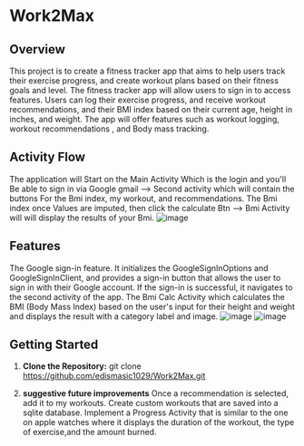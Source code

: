 
# Work2Max

## Overview
This project is to create a fitness tracker app that aims to help users track their exercise progress, and create workout plans based on their fitness goals and level.  The fitness tracker app will allow users to sign in to access features. Users can log  their exercise progress, and receive workout recommendations, and their BMI index  based on their current age, height in inches, and weight. The app will offer features such as workout  logging, workout recommendations , and Body mass tracking.


## Activity Flow 
The application will  Start on the Main Activity 
Which is the login and you'll
Be able to sign in via Google gmail —>
Second activity which will contain the buttons 
For the Bmi index, my workout, 
and recommendations. The Bmi index once 
Values are imputed, then click the calculate 
Btn —> Bmi Activity will will display the results of your Bmi. 
![image](https://github.com/edismasic1029/Work2Max/assets/89406335/b539f8d3-6d05-410d-803f-03506e3c1e05)



## Features
The  Google sign-in feature. It initializes the GoogleSignInOptions and GoogleSignInClient, and provides a sign-in button that allows the user to sign in with their Google account. If the sign-in is successful, it navigates to the second activity of the app. 
The Bmi Calc Activity which calculates the BMI (Body Mass Index) based on the user's input for their height and weight and displays the result with a category label and image. 
![image](https://github.com/edismasic1029/Work2Max/assets/89406335/8afcb007-ca72-4080-bd1a-deecfc30b5f9)
![image](https://github.com/edismasic1029/Work2Max/assets/89406335/bc83aad2-b192-41f7-8de7-64c41e62c7c5)



## Getting Started

1. **Clone the Repository:**
   git clone https://github.com/edismasic1029/Work2Max.git


3. **suggestive future improvements**
Once a recommendation is selected, add it to my workouts.
Create custom workouts that are saved into a sqlite database. 
Implement a Progress Activity that is similar to the one on apple watches where it displays the duration of the workout, the type of exercise,and the amount burned. 


